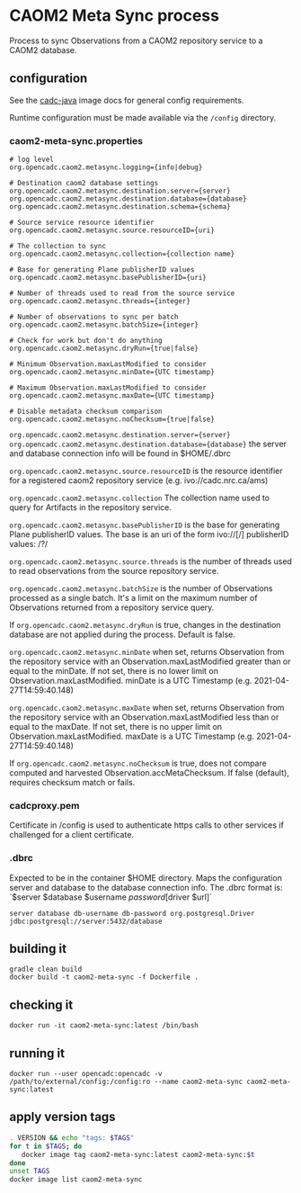 # CAOM2 Meta Sync process

Process to sync Observations from a CAOM2 repository service
to a CAOM2 database.

## configuration

See the [cadc-java](https://github.com/opencadc/docker-base/tree/master/cadc-java)
image docs for general config requirements.

Runtime configuration must be made available via the `/config` directory.


### caom2-meta-sync.properties
```
# log level
org.opencadc.caom2.metasync.logging={info|debug}

# Destination caom2 database settings
org.opencadc.caom2.metasync.destination.server={server}
org.opencadc.caom2.metasync.destination.database={database}
org.opencadc.caom2.metasync.destination.schema={schema}

# Source service resource identifier
org.opencadc.caom2.metasync.source.resourceID={uri}

# The collection to sync
org.opencadc.caom2.metasync.collection={collection name}

# Base for generating Plane publisherID values
org.opencadc.caom2.metasync.basePublisherID={uri}

# Number of threads used to read from the source service
org.opencadc.caom2.metasync.threads={integer}

# Number of observations to sync per batch
org.opencadc.caom2.metasync.batchSize={integer}

# Check for work but don't do anything
org.opencadc.caom2.metasync.dryRun={true|false}

# Minimum Observation.maxLastModified to consider
org.opencadc.caom2.metasync.minDate={UTC timestamp}

# Maximum Observation.maxLastModified to consider
org.opencadc.caom2.metasync.maxDate={UTC timestamp}

# Disable metadata checksum comparison
org.opencadc.caom2.metasync.noChecksum={true|false}
```
`org.opencadc.caom2.metasync.destination.server={server}`
`org.opencadc.caom2.metasync.destination.database={database}` the server and database connection info will be found in $HOME/.dbrc

`org.opencadc.caom2.metasync.source.resourceID` is the resource identifier for 
a registered caom2 repository service (e.g. ivo://cadc.nrc.ca/ams)

`org.opencadc.caom2.metasync.collection` The collection name used to query
for Artifacts in the repository service.

`org.opencadc.caom2.metasync.basePublisherID` is the base for generating Plane 
publisherID values. The base is an uri of the form ivo://<authority>[/<path>]
publisherID values: <basePublisherID>/<collection>?<observationID>/<productID>

`org.opencadc.caom2.metasync.source.threads` is the number of threads used to
read observations from the source repository service.

`org.opencadc.caom2.metasync.batchSize` is the number of Observations 
processed as a single batch. It's a limit on the maximum number of 
Observations returned from a repository service query.

If `org.opencadc.caom2.metasync.dryRun` is true, changes in the destination
database are not applied during the process. Default is false.

`org.opencadc.caom2.metasync.minDate` when set, returns Observation from the
repository service with an Observation.maxLastModified greater than or 
equal to the minDate. If not set, there is no lower limit on 
Observation.maxLastModified.
minDate is a UTC Timestamp (e.g. 2021-04-27T14:59:40.148)

`org.opencadc.caom2.metasync.maxDate` when set, returns Observation from the
repository service with an Observation.maxLastModified less than or equal to
the maxDate. If not set, there is no upper limit on Observation.maxLastModified.
maxDate is a UTC Timestamp (e.g. 2021-04-27T14:59:40.148)

If `org.opencadc.caom2.metasync.noChecksum` is true, does not compare computed 
and harvested Observation.accMetaChecksum. If false (default), requires 
checksum match or fails.

### cadcproxy.pem
Certificate in /config is used to authenticate https calls to other services
if challenged for a client certificate.


### .dbrc
Expected to be in the container $HOME directory. Maps the configuration 
server and database to the database connection info. The .dbrc format is:
`$server $database $username $password [$driver $url]`
```
server database db-username db-password org.postgresql.Driver  jdbc:postgresql://server:5432/database
```


## building it
```
gradle clean build
docker build -t caom2-meta-sync -f Dockerfile .
```

## checking it
```
docker run -it caom2-meta-sync:latest /bin/bash
```

## running it
```
docker run --user opencadc:opencadc -v /path/to/external/config:/config:ro --name caom2-meta-sync caom2-meta-sync:latest
```

## apply version tags
```bash
. VERSION && echo "tags: $TAGS" 
for t in $TAGS; do
   docker image tag caom2-meta-sync:latest caom2-meta-sync:$t
done
unset TAGS
docker image list caom2-meta-sync
```

